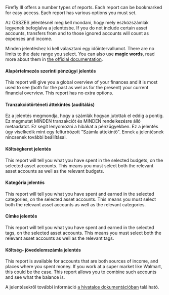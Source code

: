 Firefly III offers a number types of reports. Each report can be bookmarked for easy access. Each report has various options you must set.

Az ÖSSZES jelentésnél meg kell mondani, hogy mely eszközszámlák legyenek befoglalva a jelentésbe. If you do not include certain asset accounts, transfers from and to those ignored accounts will count as expenses and income.

Minden jelentéshez ki kell választani egy időintervallumot. There are no limits to the date range you select. You can also use **magic words**, read more about them in [the official documentation](https://firefly-iii.readthedocs.io/en/latest/advanced/reports.html).

#### Alapértelmezés szerinti pénzügyi jelentés

This report will give you a global overview of your finances and it is most used to see (both for the past as wel as for the present) your current financial overview. This report has no extra options.

#### Tranzakciótörténeti áttekintés (auditálás)

Ez a jelentés megmondja, hogy a számlák hogyan jutottak el eddig a pontig. Ez megmutat MINDEN tranzakciót és MINDEN rendelkezésre álló metaadatot. Ez segít lenyomozni a hibákat a pénzügyekben. Ez a jelentés úgy viselkedik mint egy felturbózott "Számla áttekintő". Ennek a jelentésnek nincsenek további beállításai.

#### Költségkeret jelentés

This report will tell you what you have spent in the selected budgets, on the selected asset accounts. This means you must select both the relevant asset accounts as well as the relevant budgets.

#### Kategória jelentés

This report will tell you what you have spent and earned in the selected categories, on the selected asset accounts. This means you must select both the relevant asset accounts as well as the relevant categories.

#### Címke jelentés

This report will tell you what you have spent and earned in the selected tags, on the selected asset accounts. This means you must select both the relevant asset accounts as well as the relevant tags.

#### Költség- jövedelemszámla jelentés

This report is available for accounts that are both sources of income, and places where you spent money. If you work at a super market like Walmart, this could be the case. This report allows you to combine such accounts and see what the balance is.

A jelentésekről további információ [a hivatalos dokumentációban](https://firefly-iii.readthedocs.io/en/latest/advanced/reports.html) található.